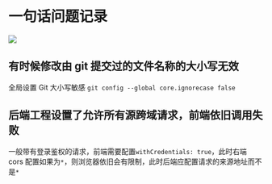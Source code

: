 # 一句话问题记录

<img class="post-img" src="https://dogefs.s3.ladydaily.com/~/source/wallhaven/full/7p/wallhaven-7prmdv.jpg?" />

## 有时候修改由 git 提交过的文件名称的大小写无效

全局设置 Git 大小写敏感 `git config --global core.ignorecase false`

## 后端工程设置了允许所有源跨域请求，前端依旧调用失败

一般带有登录鉴权的请求，前端需要配置`withCredentials: true`，此时右端 cors 配置如果为`*`，则浏览器依旧会有限制，此时后端应配置请求的来源地址而不是`*`

<git-talk />

